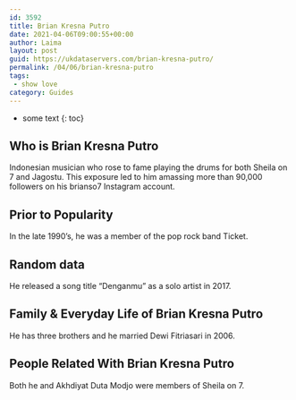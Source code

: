 ```yaml
---
id: 3592
title: Brian Kresna Putro
date: 2021-04-06T09:00:55+00:00
author: Laima
layout: post
guid: https://ukdataservers.com/brian-kresna-putro/
permalink: /04/06/brian-kresna-putro
tags:
 - show love
category: Guides
---
```


* some text
{: toc}


## Who is Brian Kresna Putro
                  
                  
                  
Indonesian musician who rose to fame playing the drums for both Sheila on 7 and Jagostu. This exposure led to him amassing more than 90,000 followers on his brianso7 Instagram account.
                  
              
            
              
            
                
                
                
## Prior to Popularity
                  
                  
                  
In the late 1990&#8217;s, he was a member of the pop rock band Ticket.
                  
              
            
              
            
                
                
                
## Random data
                  
                  
                  
He released a song title &#8220;Denganmu&#8221; as a solo artist in 2017.
                  
              
            
              
            
                
                
                
## Family & Everyday Life of Brian Kresna Putro
                  
                  
                  
He has three brothers and he married Dewi Fitriasari in 2006.
                  
              
            
              
            
                
                
                
## People Related With Brian Kresna Putro
                  
                  
                  
Both he and Akhdiyat Duta Modjo were members of Sheila on 7.
                  
              
            
              
            
                
              
            
              
              
            
            
              
            
          
          
          